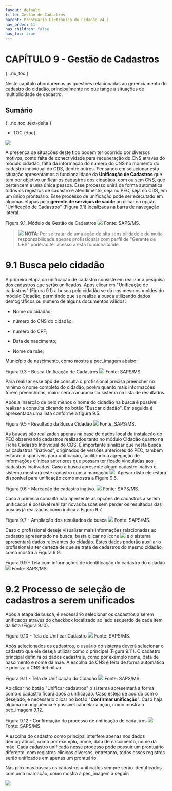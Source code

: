 ```yaml
---
layout: default
title: Gestão de Cadastros
parent: Prontuário Eletrônico do Cidadão v4.1
nav_order: 11
has_children: false
has_toc: true
---
```



# CAPÍTULO 9 - Gestão de Cadastros
{: .no_toc }

Neste capítulo abordaremos as questões relacionadas ao gerenciamento do cadastro do cidadão, principalmente no que tange a situações de multiplicidade de cadastro.

## Sumário
{: .no_toc .text-delta }

- TOC
{:toc}

![](media/pec_image821.png)

A presença de situações deste tipo podem ter ocorrido por diversos motivos, como falta de conectividade para recuperação do CNS através do módulo cidadão, falta da informação do número do CNS no momento do cadastro individual do CDS, dentre outros. Pensando em solucionar esta situação apresentamos a funcionalidade da **Unificação de Cadastros** que tem por objetivo unificar os cadastros dos cidadãos, com ou sem CNS, que pertencem a uma única pessoa. Esse processo unirá de forma automática todos os registros de cadastro e atendimento, seja no PEC, seja no CDS, em um único prontuário.  Esse processo de unificação pode ser executado em algumas etapas pelo **gerente de serviços de saúde** ao clicar na opção "Unificação de Cadastros" (Figura 9.1) localizada na barra de navegação lateral.

Figura 9.1. Módulo de Gestão de Cadastros
![](media/pec_image822.png)
Fonte: SAPS/MS.

> ![](media/pec_image58.png) **NOTA**: Por se tratar de uma ação de alta sensibilidade e de muita responsabilidade apenas profissionais com perfil de "Gerente de UBS" poderão ter acesso a esta funcionalidade.

# 9.1 Busca pelo cidadão

A primeira etapa da unificação de cadastro consiste em realizar a pesquisa dos cadastros que serão unificados. Após clicar em "Unificação de cadastros" (Figura 9.1) a busca pelo cidadão se dá nos mesmos moldes do módulo Cidadão, permitindo que se realize a busca utilizando dados demográficos ou número de alguns documentos válidos:

- Nome do cidadão;

- número do CNS do cidadão;

- número do CPF;

- Data de nascimento;

- Nome da mãe;

Município de nascimento, como mostra a pec_imagem abaixo:

Figura 9.3 - Busca Unificação de Cadastros
![](media/pec_image823.png)
Fonte: SAPS/MS.

Para realizar esse tipo de consulta o profissional precisa preencher no mínimo o nome completo do cidadão, porém quanto mais informações forem preenchidas, maior será a acurácia do sistema na lista de resultados.

Após a inserção de pelo menos o nome do cidadão na busca é possível realizar a consulta clicando no botão "Buscar cidadão". Em seguida é apresentada uma lista conforme a figura 9.5.

Figura 9.5 - Resultado da Busca Cidadão
![](media/pec_image824.png)
Fonte: SAPS/MS.

As buscas são realizadas apenas na base de dados local da instalação do PEC observando cadastros realizados tanto no módulo Cidadão quanto na Ficha Cadastro Individual do CDS. É importante sinalizar que nesta busca os cadastros "inativos", originados de versões anteriores do PEC, também estarão disponíveis para unificação, facilitando a agregação de informações clínicas anteriores que possam ter ficado vinculadas aos cadastros inativados. Caso a busca apresente algum cadastro inativo o sistema mostrará este cadastro com a marcação ![](media/pec_image236.png). Apesar disto ele estará disponível para unificação como mostra a Figura 9.6.

Figura 9.6 - Marcação de cadastro inativo.
![](media/pec_image237.png)
Fonte: SAPS/MS.

Caso a primeira consulta não apresente as opções de cadastros a serem unificados é possível realizar novas buscas sem perder os resultados das buscas já realizadas como indica a Figura 9.7.

Figura 9.7 - Ampliação dos resultados de busca
![](media/pec_image825.png)
Fonte: SAPS/MS.

Caso o profissional deseje visualizar mais informações relacionadas ao cadastro apresentado na busca, basta clicar no ícone ![](media/pec_image826.png) e o sistema apresentará dados relevantes do cidadão. Estes dados poderão auxiliar o profissional a ter certeza de que se trata de cadastros do mesmo cidadão, como mostra a Figura 9.9.

Figura 9.9 - Tela com informações de identificação do cadastro do cidadão
![](media/pec_image827.png)
Fonte: SAPS/MS.

# 9.2 Processo de seleção de cadastros a serem unificados

Após a etapa de busca, é necessário selecionar os cadastros a serem unificados através do checkbox localizado ao lado esquerdo de cada item da lista (Figura 9.10).

Figura 9.10 - Tela de Unificar Cadastro
![](media/pec_image828.png)
Fonte: SAPS/MS.

Após selecionados os cadastros, o usuário do sistema deverá selecionar o cadastro que ele deseja utilizar como o principal (Figura 9.11). O cadastro principal definirá os dados cadastrais, como por exemplo nome, data de nascimento e nome da mãe. A escolha do CNS é feita de forma automática e prioriza o CNS definitivo.

Figura 9.11 - Tela de Unificação do Cidadão
![](media/pec_image829.png)
Fonte: SAPS/MS.

Ao clicar no botão "Unificar cadastros" o sistema apresentará a forma como o cadastro ficará após a unificação. Caso esteja de acordo com o desejado, é necessário clicar no botão "**Confirmar unificação**". Caso haja alguma incongruência é possível cancelar a ação, como mostra a pec_imagem 9.12.

Figura 9.12 - Confirmação do processo de unificação de cadastros
![](media/pec_image830.png)
Fonte: SAPS/MS.

A escolha do cadastro como principal interfere apenas nos dados demográficos, como por exemplo, nome, data de nascimento, nome da mãe. Cada cadastro unificado nesse processo pode possuir um prontuário diferente, com registros clínicos diversos, entretanto, todos esses registros serão unificados em apenas um prontuário.

Nas próximas buscas os cadastros unificados sempre serão identificados com uma marcação, como mostra a pec_imagem a seguir:

![](media/pec_image831.png)
